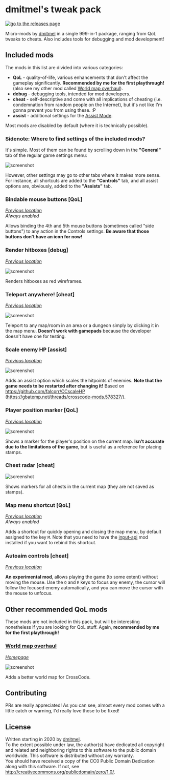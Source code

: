 # dmitmel's tweak pack

[![go to the releases page](https://raw.githubusercontent.com/CCDirectLink/organization/master/assets/badges/releases@2x.png)](https://github.com/dmitmel/crosscode-tweak-pack/releases)

Micro-mods by [dmitmel](https://github.com/dmitmel) in a single 999-in-1 package, ranging from QoL
tweaks to cheats. Also includes tools for debugging and mod development!

## Included mods

The mods in this list are divided into various categories:

- **QoL** - quality-of-life, various enhancements that don't affect the gameplay significantly.
  **Recommended by me for the first playthrough!** (also see my other mod called
  [World map overhaul](#world-map-overhaul)).
- **debug** - debugging tools, intended for mod developers.
- **cheat** - self-descriptive and come with all implications of cheating (i.e. condemnation from
  random people on the Internet), but it's not like I'm gonna prevent you from using these. :P
- **assist** - additional settings for the
  [Assist Mode](https://www.reddit.com/r/Games/comments/9qhlc5/crosscode_updated_to_101_introduces_assist_mode/).

Most mods are disabled by default (where it is technically possible).

### Sidenote: Where to find settings of the included mods?

It's simple. Most of them can be found by scrolling down in the **"General"** tab of the regular
game settings menu:

![screenshot](screenshots/mod-settings.png)

However, other settings may go to other tabs where it makes more sense. For instance, all shortcuts
are added to the **"Controls"** tab, and all assist options are, obviously, added to the
**"Assists"** tab.

### Bindable mouse buttons [QoL]

[_Previous location_](https://github.com/dmitmel/dotfiles/commit/bddaea14dd98032b28abb1ab238dc7684466332a)
\
_Always enabled_

Allows binding the 4th and 5th mouse buttons (sometimes called "side buttons") to any action in the
Controls settings. **Be aware that those buttons don't have an icon for now!**

### Render hitboxes [debug]

[_Previous location_](https://github.com/dmitmel/crosscode-render-hitboxes)

![screenshot](screenshots/render-hitboxes.png)

Renders hitboxes as red wireframes.

### Teleport anywhere! [cheat]

[_Previous location_](https://github.com/dmitmel/crosscode-teleport-anywhere)

![screenshot](screenshots/teleport-anywhere.png)

Teleport to any map/room in an area or a dungeon simply by clicking it in the map menu. **Doesn't
work with gamepads** because the developer doesn't have one for testing.

### Scale enemy HP [assist]

[_Previous location_](https://github.com/dmitmel/crosscode-scale-enemy-hp)

![screenshot](screenshots/scale-enemy-hp.png)

Adds an assist option which scales the hitpoints of enemies. **Note that the game needs to be
restarted after changing it!** Based on <https://github.com/falcorr/CCscaleHP>
(<https://gbatemp.net/threads/crosscode-mods.578327/>).

### Player position marker [QoL]

[_Previous location_](https://github.com/dmitmel/dotfiles/commit/20d80eeb75244d13ca9847e45e92011cf4280ba9)

![screenshot](screenshots/player-position-marker.png)

Shows a marker for the player's position on the current map. **Isn't accurate due to the limitations
of the game**, but is useful as a reference for placing stamps.

### Chest radar [cheat]

![screenshot](screenshots/chest-radar.png)

Shows markers for all chests in the current map (they are not saved as stamps).

### Map menu shortcut [QoL]

[_Previous location_](https://github.com/dmitmel/dotfiles/commit/94ffec0a8dac79aa7e6d25a3b73d924e5b7f42d1)
\
_Always enabled_

Adds a shortcut for quickly opening and closing the map menu, by default assigned to the key `M`.
Note that you need to have the [input-api](https://github.com/CCDirectLink/input-api) mod installed
if you want to rebind this shortcut.

### Autoaim controls [cheat]

[_Previous location_](https://github.com/dmitmel/dotfiles/commit/6ce58bedee8a8157db1def6b09b8e910626118ca)

**An experimental mod**, allows playing the game (to some extent) without moving the mouse. Use the
`Q` and `E` keys to focus any enemy, the cursor will follow the focused enemy automatically, and you
can move the cursor with the mouse to unfocus.

## Other recommended QoL mods

These mods are not included in this pack, but will be interesting nonetheless if you are looking for
QoL stuff. Again, **recommended by me for the first playthrough!**

### [World map overhaul](https://github.com/dmitmel/cc-world-map-overhaul#readme)

[_Homepage_](https://github.com/dmitmel/cc-world-map-overhaul#readme)

![screenshot](https://raw.githubusercontent.com/dmitmel/cc-world-map-overhaul/master/screenshot.png)

Adds a better world map for CrossCode.

## Contributing

PRs are really appreciated! As you can see, almost every mod comes with a little catch or warning,
I'd really love those to be fixed!

## License

Written starting in 2020 by [dmitmel](https://github.com/dmitmel). \
To the extent possible under law, the author(s) have dedicated all copyright and related and neighboring
rights to this software to the public domain worldwide. This software is distributed without any warranty.
\
You should have received a copy of the CC0 Public Domain Dedication along with this software. If
not, see <http://creativecommons.org/publicdomain/zero/1.0/>.
